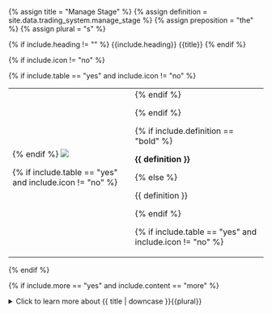 <!-- TITLE AND DEFINITION starts -->

{% assign title = "Manage Stage" %}
{% assign definition = site.data.trading_system.manage_stage %}
{% assign preposition = "the" %}
{% assign plural = "s" %}

<!--------------------------------------------- TITLE AND DEFINITION ends -->

{% if include.heading != "" %}
{{include.heading}} {{title}}
{% endif %}

{% if include.icon != "no" %} 

{% if include.table == "yes" and include.icon != "no" %}
<table class="definitionTable"><tr><td>
{% endif %}

<img src='images/icons/{{include.icon}}{{ title | downcase | replace: " ", "-" }}.png' />

{% if include.table == "yes" and include.icon != "no" %}
</td><td>
{% endif %}

{% endif %}

{% if include.definition == "bold" %}

<strong>{{ definition }}</strong>

{% else %}

{{ definition }}

{% endif %}

{% if include.table == "yes" and include.icon != "no" %}
</td></tr></table>
{% endif %}

{% if include.more == "yes" and include.content == "more" %}
<details><summary class="nobr">Click to learn more about {{ title | downcase }}{{plural}}
</summary>
{% endif %}

{% if include.content != "no" %}

<!--------------------------------------------- CONTENT starts -->

The management of a trade aims to increase the efficiency of your trading system. Conceptually, a trade is not an instantaneous event, but an event which has an opening, a period of maturation, and a closing. The management of the trade happens in that period of maturation.

The concept of managing the trade means that the formulas to determine the take profit and stop may change as the trade develops. The typical situation in which you may want to change your original take profit and stop formulas is when the trade seems to be going well in your favor.

It may be in your best interest to manage both stop and take-profit targets, moving them in the direction of the trade as the market moves, allowing some leeway for a larger profit than expected and, at the same time, cutting the potential for losses.

The management of the trade is handled in phases. Actually, the management of take profit and stop—while correlated—is done independently of each other, therefore, each concept has its own set of phases.

When a situation defined by a set of conditions is met, the next phase event indicates that the take profit or stop formulas shall be changed. At the moment those predefined conditions are met, you enter the next phase. Keep in mind that the trade is in constant development, so there may be as many phases as you deem appropriate for your particular strategy.

The idea of having different phases comes from the notion that big market moves tend to provide clues as to what may come up next. For instance, rallies may accelerate as more traders join the move. Recognizable patterns may emerge. Signs of exhaustion may be identified.

All of these considerations should feed the dynamic analysis performed as the trade develops, and may be contrasted with the predefined conditions that may push take profit or stop further, entering one phase after the next.

<!--------------------------------------------- CONTENT ends -->

{% endif %}

{% if include.more == "yes" and include.content != "more" %}
<details><summary class="nobr">Click to learn more about {{ title | downcase }}{{plural}}
</summary>
{% endif %}

{% if include.adding != "" %}

{{include.adding}} Adding {{preposition}} {{title}}

<!--------------------------------------------- ADDING starts -->

To add a manage stage node, select *Add Missing Stages* on the strategy node menu. All stages that may be missing are created along with the rest of the basic structure of nodes required to define each of them and their events.

{% include note.html content="Only one manage stage may exist in each strategy." %}

<!-- ADDING ends -->

{% endif %}

{% if include.configuring != "" %}

{{include.configuring}} Configuring the {{title}}

<!-- CONFIGURING starts -->

XXXXXXXXXXXXXXXXXXXXXXXXXXXXXXXXXXXXXXXXXXXXXXXXXXXXXX

<!--------------------------------------------- CONFIGURING ends -->

{% endif %}

{% if include.starting != "" %}

{{include.starting}} Starting {{preposition}} {{title}}

<!--------------------------------------------- STARTING starts -->

XXXXXXXXXXXXXXXXXXXXXXXXXXXXXXXXXXXXXXXXXXXXXXXXXXXXXX

<!--------------------------------------------- STARTING ends -->

{% endif %}

{% if include.more == "yes" %}
</details>
{% endif %}